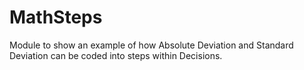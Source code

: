 # MathSteps
Module to show an example of how Absolute Deviation and Standard Deviation can be coded into steps within Decisions.
